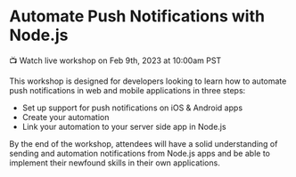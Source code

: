 # Automate Push Notifications with Node.js

📺 Watch live workshop on Feb 9th, 2023 at 10:00am PST

This workshop is designed for developers looking to learn how to automate push notifications in web and mobile applications in three steps:
- Set up support for push notifications on iOS & Android apps
- Create your automation
- Link your automation to your server side app in Node.js

By the end of the workshop, attendees will have a solid understanding of sending and automation notifications from Node.js apps and be able to implement their newfound skills in their own applications.
